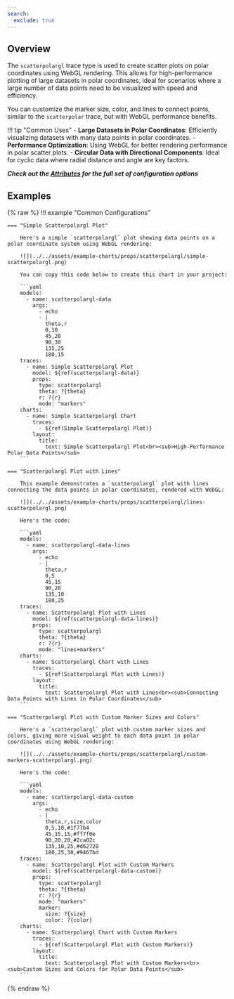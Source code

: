 ```yaml
---
search:
  exclude: true
---
```

<!--start-->
## Overview

The `scatterpolargl` trace type is used to create scatter plots on polar coordinates using WebGL rendering. This allows for high-performance plotting of large datasets in polar coordinates, ideal for scenarios where a large number of data points need to be visualized with speed and efficiency.

You can customize the marker size, color, and lines to connect points, similar to the `scatterpolar` trace, but with WebGL performance benefits.

!!! tip "Common Uses"
    - **Large Datasets in Polar Coordinates**: Efficiently visualizing datasets with many data points in polar coordinates.
    - **Performance Optimization**: Using WebGL for better rendering performance in polar scatter plots.
    - **Circular Data with Directional Components**: Ideal for cyclic data where radial distance and angle are key factors.

_**Check out the [Attributes](../configuration/Trace/Props/Scatterpolargl/#attributes) for the full set of configuration options**_

## Examples

{% raw %}
!!! example "Common Configurations"

    === "Simple Scatterpolargl Plot"

        Here's a simple `scatterpolargl` plot showing data points on a polar coordinate system using WebGL rendering:

        ![](../../assets/example-charts/props/scatterpolargl/simple-scatterpolargl.png)

        You can copy this code below to create this chart in your project:

        ```yaml
        models:
          - name: scatterpolargl-data
            args:
              - echo
              - |
                theta,r
                0,10
                45,20
                90,30
                135,25
                180,15
        traces:
          - name: Simple Scatterpolargl Plot
            model: ${ref(scatterpolargl-data)}
            props:
              type: scatterpolargl
              theta: ?{theta}
              r: ?{r}
              mode: "markers"
        charts:
          - name: Simple Scatterpolargl Chart
            traces:
              - ${ref(Simple Scatterpolargl Plot)}
            layout:
              title:
                text: Simple Scatterpolargl Plot<br><sub>High-Performance Polar Data Points</sub>
        ```

    === "Scatterpolargl Plot with Lines"

        This example demonstrates a `scatterpolargl` plot with lines connecting the data points in polar coordinates, rendered with WebGL:

        ![](../../assets/example-charts/props/scatterpolargl/lines-scatterpolargl.png)

        Here's the code:

        ```yaml
        models:
          - name: scatterpolargl-data-lines
            args:
              - echo
              - |
                theta,r
                0,5
                45,15
                90,20
                135,10
                180,25
        traces:
          - name: Scatterpolargl Plot with Lines
            model: ${ref(scatterpolargl-data-lines)}
            props:
              type: scatterpolargl
              theta: ?{theta}
              r: ?{r}
              mode: "lines+markers"
        charts:
          - name: Scatterpolargl Chart with Lines
            traces:
              - ${ref(Scatterpolargl Plot with Lines)}
            layout:
              title:
                text: Scatterpolargl Plot with Lines<br><sub>Connecting Data Points with Lines in Polar Coordinates</sub>
        ```

    === "Scatterpolargl Plot with Custom Marker Sizes and Colors"

        Here's a `scatterpolargl` plot with custom marker sizes and colors, giving more visual weight to each data point in polar coordinates using WebGL rendering:

        ![](../../assets/example-charts/props/scatterpolargl/custom-markers-scatterpolargl.png)

        Here's the code:

        ```yaml
        models:
          - name: scatterpolargl-data-custom
            args:
              - echo
              - |
                theta,r,size,color
                0,5,10,#1f77b4
                45,15,15,#ff7f0e
                90,20,20,#2ca02c
                135,10,25,#d62728
                180,25,30,#9467bd
        traces:
          - name: Scatterpolargl Plot with Custom Markers
            model: ${ref(scatterpolargl-data-custom)}
            props:
              type: scatterpolargl
              theta: ?{theta}
              r: ?{r}
              mode: "markers"
              marker:
                size: ?{size}
                color: ?{color}
        charts:
          - name: Scatterpolargl Chart with Custom Markers
            traces:
              - ${ref(Scatterpolargl Plot with Custom Markers)}
            layout:
              title:
                text: Scatterpolargl Plot with Custom Markers<br><sub>Custom Sizes and Colors for Polar Data Points</sub>
        ```

{% endraw %}
<!--end-->